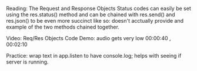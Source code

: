 Reading: The Request and Response Objects
    Status codes can easily be set using the res.status() method and can be chained with res.send() and res.json() to be even more succinct like so:
    doesn't acctually provide and example of the two methods chained together.

Video: Req/Res Objects Code Demo:
    audio gets very low 00:00:40 , 00:02:10

Practice:
    wrap text in app.listen to have console.log; helps with seeing if server is running.